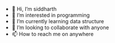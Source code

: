 - 👋 Hi, I’m siddharth
- 👀 I’m interested in programming  
- 🌱 I’m currently learning data structure
- 💞️ I’m looking to collaborate with anyone
- 📫 How to reach me on anywhere

<!---
sid1312dharth/sid1312dharth is a ✨ special ✨ repository because its `README.md` (this file) appears on your GitHub profile.
You can click the Preview link to take a look at your changes.
--->
